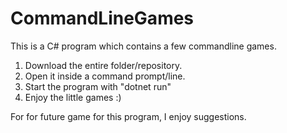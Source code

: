 # CommandLineGames
This is a C# program which contains a few commandline games.

1. Download the entire folder/repository.
2. Open it inside a command prompt/line.
3. Start the program with "dotnet run"
4. Enjoy the little games :)

For for future game for this program, I enjoy suggestions.